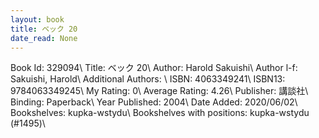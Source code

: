 ```yaml
---
layout: book
title: ベック 20
date_read: None
---
```


Book Id: 329094\ 
Title: ベック 20\ 
Author: Harold Sakuishi\ 
Author l-f: Sakuishi, Harold\ 
Additional Authors: \ 
ISBN: 4063349241\ 
ISBN13: 9784063349245\ 
My Rating: 0\ 
Average Rating: 4.26\ 
Publisher: 講談社\ 
Binding: Paperback\ 
Year Published: 2004\ 
Date Added: 2020/06/02\ 
Bookshelves: kupka-wstydu\ 
Bookshelves with positions: kupka-wstydu (#1495)\ 

